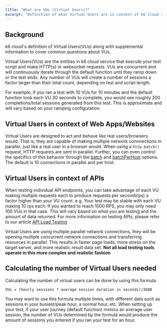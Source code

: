 ```yaml
---
title: "What are VUs (Virtual Users)?"
excerpt: "Definition of what Virtual Users are in context of k6 cloud service."
---
```


## Background

k6 cloud's definition of Virtual Users(VUs) along with supplemental information to cover common questions about VUs.

Virtual Users(VUs) are the entities in k6 cloud service that execute your test script and make HTTP(s) or websocket requests. VUs are concurrent and will continuously iterate through the default function until they ramp down or the test ends.  Any number of VUs will create a number of sessions a factor larger than their total count, depending on test and script length.

For example, if you ran a test with 10 VUs for 10 minutes and the default function took each VU 30 seconds to complete, you would see roughly 200 completions/total sessions generated from this test. This is approximate and will vary based on your ramping configuration.

## Virtual Users in context of Web Apps/Websites

Virtual Users are designed to act and behave like real users/browsers would. That is, they are capable of making multiple network connnections in parallel, just like a real user in a browser would. When using a `http.batch()` request, HTTP requests are sent in parallel.  Further, you can even control the specifics of this behavior through the [batch](/using-k6/options#batch) and [batchPerHost](/using-k6/options#batchPerHost) options. The default is 10 connections in parallel and per host.


<!--
This should become a note?
When using our [Chrome Extension](/cloud/creating-and-running-a-test/recording-a-test-script) or [converting a HAR file](/cloud/creating-and-running-a-test/converters), all requests made within 500 ms of one another will be placed into a `http.batch()`.

-->

## Virtual Users in context of APIs

When testing individual API endpoints, you can take advantage of each VU making multiple requests each to produce requests per second(rps) a factor higher than your VU count.  e.g. Your test may be stable with each VU making 10 rps each. If you wanted to reach 1000 RPS, you may only need 100 VUs in that case. This will vary based on what you are testing and the amount of data returned. For more information on testing APIs, please refer to our article [API Load Testing](/testing-guides/api-load-testing)


Virtual Users are using multiple parallel network connections, they will be opening multiple concurrent network connections and transferring resources in parallel. This results in faster page loads, more stress on the target server, and more realistic result data set. **Not all load testing tools operate in this more complex and realistic fashion**

## Calculating the number of Virtual Users needed

Calculating the number of virtual users can be done by using this formula:

<div class="code-group" data-props='{"labels": ["Formula for calculating the number of VUs needed"]}'>

```
VUs = (hourly sessions * average session duration in seconds)/3600
```

</div>

You may want to use this formula multiple times, with different data such as sessions in your busiest/peak hour, a normal hour, etc. When setting up your test, if your user journey (default function) mimics an average user session, the number of VUs determined by the formula would produce the amount of sessions you entered if you ran your test for an hour.
